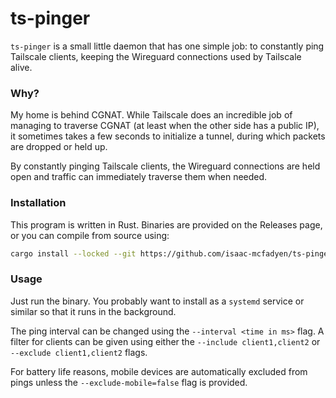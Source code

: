 # ts-pinger

`ts-pinger` is a small little daemon that has one simple job: to constantly ping Tailscale clients, keeping the Wireguard connections used by Tailscale alive.

### Why?

My home is behind CGNAT. While Tailscale does an incredible job of managing to traverse CGNAT (at least when the other side has a public IP), it sometimes takes a few seconds to initialize a tunnel, during which packets are dropped or held up.

By constantly pinging Tailscale clients, the Wireguard connections are held open and traffic can immediately traverse them when needed.

### Installation

This program is written in Rust. Binaries are provided on the Releases page, or you can compile from source using:

```bash
cargo install --locked --git https://github.com/isaac-mcfadyen/ts-pinger
```

### Usage

Just run the binary. You probably want to install as a `systemd` service or similar so that it runs in the background.

The ping interval can be changed using the `--interval <time in ms>` flag. A filter for clients can be given using either the `--include client1,client2` or `--exclude client1,client2` flags.

For battery life reasons, mobile devices are automatically excluded from pings unless the `--exclude-mobile=false` flag is provided.
